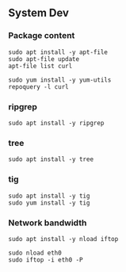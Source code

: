 ## System Dev

### Package content

```
sudo apt install -y apt-file
sudo apt-file update
apt-file list curl

sudo yum install -y yum-utils
repoquery -l curl
```

### ripgrep

```
sudo apt install -y ripgrep
```

### tree

```
sudo apt install -y tree
```

### tig

```
sudo apt install -y tig
sudo yum install -y tig
```

### Network bandwidth

```
sudo apt install -y nload iftop

sudo nload eth0
sudo iftop -i eth0 -P
```
